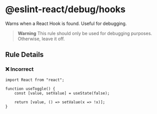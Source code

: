 # @eslint-react/debug/hooks

Warns when a React Hook is found. Useful for debugging.

> **Warning**
> This rule should only be used for debugging purposes.
> Otherwise, leave it off.

## Rule Details

### ❌ Incorrect

```tsx
import React from "react";

function useToggle() {
    const [value, setValue] = useState(false);

    return [value, () => setValue(x => !x)];
}
```
